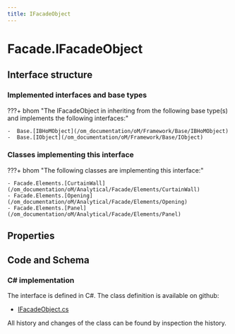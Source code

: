 ```yaml
---
title: IFacadeObject
---
```


# Facade.IFacadeObject



## Interface structure

### Implemented interfaces and base types

???+ bhom "The IFacadeObject in inheriting from the following base type(s) and implements the following interfaces:"

    -  Base.[IBHoMObject](/om_documentation/oM/Framework/Base/IBHoMObject)
    -  Base.[IObject](/om_documentation/oM/Framework/Base/IObject)


### Classes implementing this interface

???+ bhom "The following classes are implementing this interface:"

    - Facade.Elements.[CurtainWall](/om_documentation/oM/Analytical/Facade/Elements/CurtainWall)
    - Facade.Elements.[Opening](/om_documentation/oM/Analytical/Facade/Elements/Opening)
    - Facade.Elements.[Panel](/om_documentation/oM/Analytical/Facade/Elements/Panel)


## Properties

## Code and Schema

### C# implementation

The interface is defined in C#. The class definition is available on github:

- [IFacadeObject.cs](https://github.com/BHoM/BHoM/blob/develop/Facade_oM/IFacadeObject.cs)

All history and changes of the class can be found by inspection the history.
